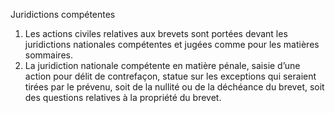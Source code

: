 Juridictions compétentes
1) Les actions civiles relatives aux brevets sont portées devant les juridictions nationales
compétentes et jugées comme pour les matières sommaires.
2) La juridiction nationale compétente en matière pénale, saisie d’une action pour délit de
contrefaçon, statue sur les exceptions qui seraient tirées par le prévenu, soit de la nullité
ou de la déchéance du brevet, soit des questions relatives à la propriété du brevet.